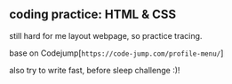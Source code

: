 ## coding practice: HTML & CSS

still hard for me layout webpage, so practice tracing.

base on Codejump[`https://code-jump.com/profile-menu/`]

also try to write fast, before sleep challenge :)!